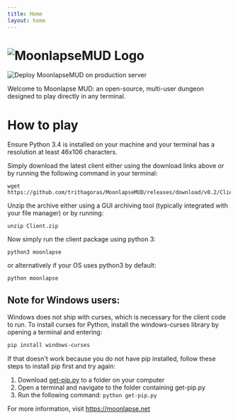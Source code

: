 ```yaml
---
title: Home
layout: home
---
```

# ![MoonlapseMUD Logo](https://i.imgur.com/Ie6YZ4v.png)

![Deploy MoonlapseMUD on production server](https://github.com/trithagoras/MoonlapseMUD/workflows/Deploy%20MoonlapseMUD%20on%20production%20server/badge.svg)

Welcome to Moonlapse MUD: an open-source, multi-user dungeon designed to play directly in any terminal.

# How to play

Ensure Python 3.4 is installed on your machine and your terminal has a resolution at least 46x106 characters.

Simply download the latest client either using the download links above or by running the following command in your terminal:

```shell
wget https://github.com/trithagoras/MoonlapseMUD/releases/download/v0.2/Client.zip
```

Unzip the archive either using a GUI archiving tool (typically integrated with your file manager) or by running:

```shell
unzip Client.zip
```

Now simply run the client package using python 3:

```shell
python3 moonlapse
```

or alternatively if your OS uses python3 by default:

```shell
python moonlapse
```

## Note for Windows users:

Windows does not ship with curses, which is necessary for the client code to run. To install curses for Python, install the windows-curses library by opening a terminal and entering:

```powershell
pip install windows-curses
```

If that doesn't work because you do not have pip installed, follow these steps to install pip first and try again:

1. Download [get-pip.py](https://bootstrap.pypa.io/get-pip.py) to a folder on your computer
2. Open a terminal and navigate to the folder containing get-pip.py
3. Run the following command: `python get-pip.py`

For more information, visit https://moonlapse.net
